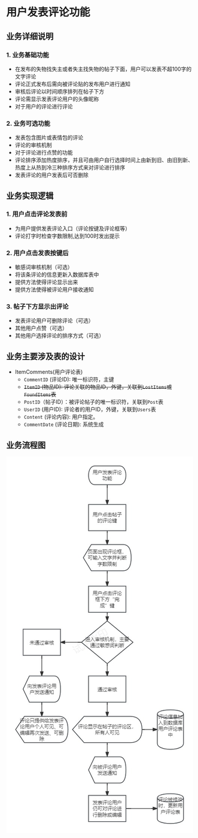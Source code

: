 # 用户发表评论功能
## 业务详细说明
### 1. 业务基础功能
- 在发布的失物找失主或者失主找失物的帖子下面，用户可以发表不超100字的文字评论
- 评论正式发布后需向被评论贴的发布用户进行通知
- 审核后评论以时间顺序排列在帖子下方
- 评论需显示发表评论用户的头像昵称
- 对于用户的评论进行评论
### 2. 业务可选功能
- 发表包含图片或表情包的评论
- 评论的审核机制
- 对于评论进行点赞的功能
- 评论排序添加热度排序，并且可由用户自行选择时间上由新到旧、由旧到新、热度上从热到冷三种排序方式来对评论进行排序
- 发表评论的用户发表后可否删除
## 业务实现逻辑
### 1. 用户点击评论发表前
- 为用户提供发表评论入口（评论按键及评论框等）
- 评论打字时检查字数限制,达到100时发出提示
### 2. 用户点击发表按键后
- 敏感词审核机制（可选）
- 将该条评论的信息更新入数据库表中
- 提供方法使得评论显示出来
- 提供方法使得被评论用户接收通知
### 3. 帖子下方显示出评论
- 发表评论用户可删除评论（可选） 
- 其他用户点赞（可选）
- 其他用户选择评论的排序方式（可选）
## 业务主要涉及表的设计
- ItemComments(用户评论表)
    - `CommentID` (评论ID): 唯一标识符，主键
    - ~~`ItemID` (物品ID): 评论关联的物品ID，外键，关联到`LostItems`或`FoundItems`表~~
    - `PostID`（帖子ID）：被评论帖子的唯一标识符，关联到`Post`表
    - `UserID` (用户ID): 评论者的用户ID，外键，关联到`Users`表
    - `Content` (评论内容): 用户指定。
    - `CommentDate` (评论日期): 系统生成
## 业务流程图
![流程图](Resource/用户发表评论流程图.jpg)